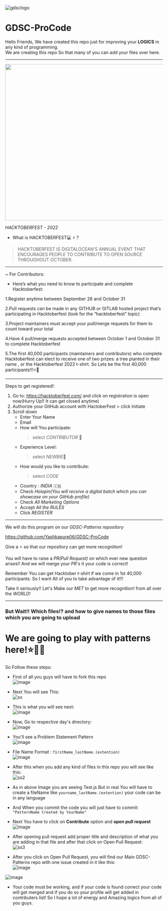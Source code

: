 

![gdsclogo](https://user-images.githubusercontent.com/61585443/191570767-0f698f28-fc75-4faa-96d0-cbaf93864100.png)

# GDSC-ProCode

  Hello Friends, We have created this repo just for improving your <b>LOGICS</b> in any kind of programming.<br>
  We are creating this repo So that many of you can add your files over here.<br>

<hr>
<img height="500px" width="1500px" src="https://user-images.githubusercontent.com/61585443/193394321-5be8a3c5-a060-4639-b716-28a2143d214c.png"/>

_HACKTOBERFEST - 2022_

- What is HACKTOBERFEST💻 ⚡ ?
> HACKTOBERFEST IS DIGITALOCEAN’S ANNUAL EVENT THAT ENCOURAGES PEOPLE TO CONTRIBUTE TO OPEN SOURCE THROUGHOUT OCTOBER.

---------------------------

~ For Contributors: 
- Here’s what you need to know to participate and complete Hacktoberfest:

1.Register anytime between September 26 and October 31

2.Pull requests can be made in any GITHUB or GITLAB hosted project that’s participating in Hacktoberfest (look for the “hacktoberfest” topic)

3.Project maintainers must accept your pull/merge requests for them to count toward your total

4.Have 4 pull/merge requests accepted between October 1 and October 31 to complete Hacktoberfest

5.The first 40,000 participants (maintainers and contributors) who complete Hacktoberfest can elect to receive one of two prizes: a tree planted in their name , or the Hacktoberfest 2022 t-shirt.
So Lets be the first 40,000 participants!!!⚡💯

---------------------------

Steps to get registered!:
1. Go to: https://hacktoberfest.com/ and click on registration is open now(Hurry Up!! It can get closed anytime)
2. Authorize your GitHub account with HactoberFest > click Initiate
3. Scroll down
    * Enter Your Name
    * Email
    * How will You participate:
      > select *CONTRIBUTOR* 🤝
    * Experience Level:
      > select *NEWBIE*👶
    * How would you like to contribute:
      > select *CODE*
    * Country : *INDIA* 🇮🇳
    * Check *Holopin(You will receive a digital batch which you can showcase on your GitHub profile)*
    * Check *All Marketing Options*
    * Accept *All the RULES*
    * Click *REGISTER*

---------------------
We will do this program on our *GDSC-Patterns repository*
 
https://github.com/Yashkapure06/GDSC-ProCode

Give a ⭐ so that our repository can get more recognition!

You will have to raise a *PR(Pull Request)* on which ever new question arises!!
And we will merge your *PR's* it your code is correct!

Remember You can get Hacktober *t-shirt* if we come in 1st 40,000 participants. So I want All of you to take advantage of it!!!

Take it seriously!!
Let's Make our *MET* to get more recognition! from all over the *WORLD!*
  
 
 <hr>
  
###  But  Wait!! Which files!? and how to give names to those files which you are going to upload
# We are going to play with patterns here!⭐🎉🥳 
So Follow these steps:


*  First of all you guys will have to fork this repo<br>
   ![image](https://user-images.githubusercontent.com/61585443/191572268-9944733d-9f63-42a0-9001-df8aadbd91a4.png)

*  Next You will see This: <br>
  ![ss](https://user-images.githubusercontent.com/61585443/191573114-28580dcb-9ba6-4ed5-882d-b2642500a23d.png)

*  This is what you will see next:<br>
![image](https://user-images.githubusercontent.com/72162692/191766823-4127d499-cadc-4d3b-a653-392b3b1ae9fd.png)

*  Now, Go to respective day's directory:<br>
![image](https://user-images.githubusercontent.com/72162692/191767850-78895812-eb94-410b-80cb-683136fced35.png)

*  You'll see a Problem Statement Pattern<br>
![image](https://user-images.githubusercontent.com/72162692/191770037-73d1f8d0-e000-48b0-8c80-ec26cb35abf5.png)

*  File Name Format : `firstName_lastName.(extention)`<br>
![image](https://user-images.githubusercontent.com/72162692/191771108-2b2e0bc9-3ae5-43c7-bc4b-5a14e95a29a6.png)

*  After this when you add any kind of files in this repo you will see like this:<br>
![ss2](https://user-images.githubusercontent.com/61585443/191574579-dbe263e6-0ae3-42ee-a954-e9af04760ab5.png)

* As in above Image you are seeing Test.js But in real You will have to create a fileName like `yourname_lastName.(extention)` your code can be in any language
* And When you commit the code you will just have to commit:  `"PatternName Created by YourName"`

* Next You have to click on <b>Contribute</b> option and <b>open pull request</b> <br>
![image](https://user-images.githubusercontent.com/61585443/191575025-d445c5fb-97b4-4ec9-b15f-87275ae83f10.png)

* After opening pull request add proper title and description of what you are adding in that file  and after that click on Open Pull Request: <br>
![ss3](https://user-images.githubusercontent.com/61585443/191575851-a82470e5-43bd-476e-ad4e-17e440c1eff2.png)

* After you click on Open Pull Request, you will find our Main GDSC-Patterns repo with one issue created in it like this:<br>
![image](https://user-images.githubusercontent.com/61585443/191576347-93d00cd7-a346-41c0-9225-834228456b34.png)

![image](https://user-images.githubusercontent.com/61585443/191576845-74b63d86-4653-4f22-987d-7b589231fefc.png)

* Your code must be working, and if your code is found correct your code will get merged and if you do so your profile will get added in contributers list! So I hope a lot of energy and Amazing logics from all of you guys.



   
